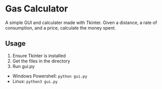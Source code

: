 # Gas Calculator

A simple GUI and calculater made with Tkinter. Given a distance, a rate of consumption, and a price, calculate the money spent.

## Usage

1. Ensure Tkinter is installed
2. Get the files in the directory
3. Run gui.py

* Windows Powershell: `python gui.py`
* Linux: `python3 gui.py`
